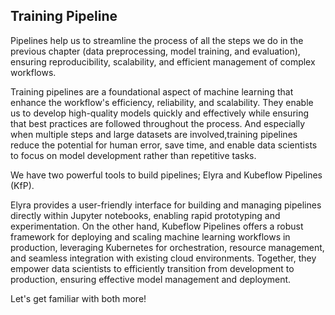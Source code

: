 ## Training Pipeline

Pipelines help us to streamline the process of all the steps we do in the previous chapter (data preprocessing, model training, and evaluation), ensuring reproducibility, scalability, and efficient management of complex workflows.

Training pipelines are a foundational aspect of machine learning that enhance the workflow's efficiency, reliability, and scalability. They enable us to develop high-quality models quickly and effectively while ensuring that best practices are followed throughout the process. And especially when multiple steps and large datasets are involved,training pipelines reduce the potential for human error, save time, and enable data scientists to focus on model development rather than repetitive tasks.

We have two powerful tools to build pipelines; Elyra and Kubeflow Pipelines (KfP).

Elyra provides a user-friendly interface for building and managing pipelines directly within Jupyter notebooks, enabling rapid prototyping and experimentation. On the other hand, Kubeflow Pipelines offers a robust framework for deploying and scaling machine learning workflows in production, leveraging Kubernetes for orchestration, resource management, and seamless integration with existing cloud environments. Together, they empower data scientists to efficiently transition from development to production, ensuring effective model management and deployment.

Let's get familiar with both more!